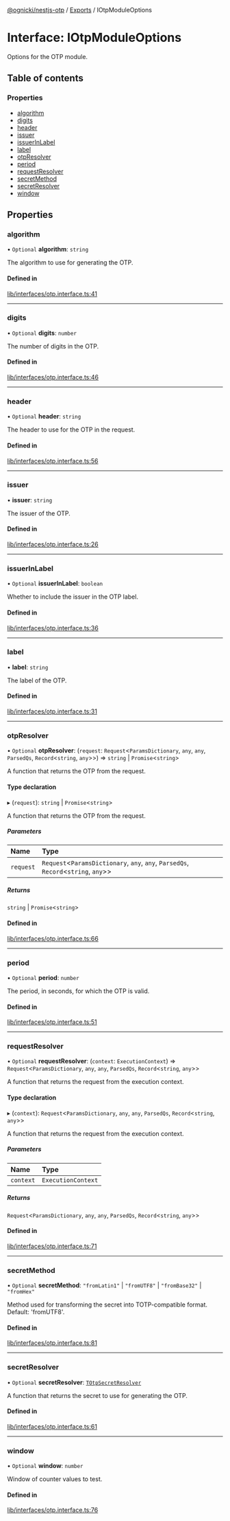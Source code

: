 [@ognicki/nestjs-otp](../README.md) / [Exports](../modules.md) / IOtpModuleOptions

# Interface: IOtpModuleOptions

Options for the OTP module.

## Table of contents

### Properties

- [algorithm](IOtpModuleOptions.md#algorithm)
- [digits](IOtpModuleOptions.md#digits)
- [header](IOtpModuleOptions.md#header)
- [issuer](IOtpModuleOptions.md#issuer)
- [issuerInLabel](IOtpModuleOptions.md#issuerinlabel)
- [label](IOtpModuleOptions.md#label)
- [otpResolver](IOtpModuleOptions.md#otpresolver)
- [period](IOtpModuleOptions.md#period)
- [requestResolver](IOtpModuleOptions.md#requestresolver)
- [secretMethod](IOtpModuleOptions.md#secretmethod)
- [secretResolver](IOtpModuleOptions.md#secretresolver)
- [window](IOtpModuleOptions.md#window)

## Properties

### algorithm

• `Optional` **algorithm**: `string`

The algorithm to use for generating the OTP.

#### Defined in

[lib/interfaces/otp.interface.ts:41](https://github.com/mwognicki/nestjs-otp/blob/60cf302/lib/interfaces/otp.interface.ts#L41)

___

### digits

• `Optional` **digits**: `number`

The number of digits in the OTP.

#### Defined in

[lib/interfaces/otp.interface.ts:46](https://github.com/mwognicki/nestjs-otp/blob/60cf302/lib/interfaces/otp.interface.ts#L46)

___

### header

• `Optional` **header**: `string`

The header to use for the OTP in the request.

#### Defined in

[lib/interfaces/otp.interface.ts:56](https://github.com/mwognicki/nestjs-otp/blob/60cf302/lib/interfaces/otp.interface.ts#L56)

___

### issuer

• **issuer**: `string`

The issuer of the OTP.

#### Defined in

[lib/interfaces/otp.interface.ts:26](https://github.com/mwognicki/nestjs-otp/blob/60cf302/lib/interfaces/otp.interface.ts#L26)

___

### issuerInLabel

• `Optional` **issuerInLabel**: `boolean`

Whether to include the issuer in the OTP label.

#### Defined in

[lib/interfaces/otp.interface.ts:36](https://github.com/mwognicki/nestjs-otp/blob/60cf302/lib/interfaces/otp.interface.ts#L36)

___

### label

• **label**: `string`

The label of the OTP.

#### Defined in

[lib/interfaces/otp.interface.ts:31](https://github.com/mwognicki/nestjs-otp/blob/60cf302/lib/interfaces/otp.interface.ts#L31)

___

### otpResolver

• `Optional` **otpResolver**: (`request`: `Request`\<`ParamsDictionary`, `any`, `any`, `ParsedQs`, `Record`\<`string`, `any`\>\>) => `string` \| `Promise`\<`string`\>

A function that returns the OTP from the request.

#### Type declaration

▸ (`request`): `string` \| `Promise`\<`string`\>

A function that returns the OTP from the request.

##### Parameters

| Name | Type |
| :------ | :------ |
| `request` | `Request`\<`ParamsDictionary`, `any`, `any`, `ParsedQs`, `Record`\<`string`, `any`\>\> |

##### Returns

`string` \| `Promise`\<`string`\>

#### Defined in

[lib/interfaces/otp.interface.ts:66](https://github.com/mwognicki/nestjs-otp/blob/60cf302/lib/interfaces/otp.interface.ts#L66)

___

### period

• `Optional` **period**: `number`

The period, in seconds, for which the OTP is valid.

#### Defined in

[lib/interfaces/otp.interface.ts:51](https://github.com/mwognicki/nestjs-otp/blob/60cf302/lib/interfaces/otp.interface.ts#L51)

___

### requestResolver

• `Optional` **requestResolver**: (`context`: `ExecutionContext`) => `Request`\<`ParamsDictionary`, `any`, `any`, `ParsedQs`, `Record`\<`string`, `any`\>\>

A function that returns the request from the execution context.

#### Type declaration

▸ (`context`): `Request`\<`ParamsDictionary`, `any`, `any`, `ParsedQs`, `Record`\<`string`, `any`\>\>

A function that returns the request from the execution context.

##### Parameters

| Name | Type |
| :------ | :------ |
| `context` | `ExecutionContext` |

##### Returns

`Request`\<`ParamsDictionary`, `any`, `any`, `ParsedQs`, `Record`\<`string`, `any`\>\>

#### Defined in

[lib/interfaces/otp.interface.ts:71](https://github.com/mwognicki/nestjs-otp/blob/60cf302/lib/interfaces/otp.interface.ts#L71)

___

### secretMethod

• `Optional` **secretMethod**: ``"fromLatin1"`` \| ``"fromUTF8"`` \| ``"fromBase32"`` \| ``"fromHex"``

Method used for transforming the secret into TOTP-compatible format. Default: 'fromUTF8'.

#### Defined in

[lib/interfaces/otp.interface.ts:81](https://github.com/mwognicki/nestjs-otp/blob/60cf302/lib/interfaces/otp.interface.ts#L81)

___

### secretResolver

• `Optional` **secretResolver**: [`TOtpSecretResolver`](../modules.md#totpsecretresolver)

A function that returns the secret to use for generating the OTP.

#### Defined in

[lib/interfaces/otp.interface.ts:61](https://github.com/mwognicki/nestjs-otp/blob/60cf302/lib/interfaces/otp.interface.ts#L61)

___

### window

• `Optional` **window**: `number`

Window of counter values to test.

#### Defined in

[lib/interfaces/otp.interface.ts:76](https://github.com/mwognicki/nestjs-otp/blob/60cf302/lib/interfaces/otp.interface.ts#L76)
